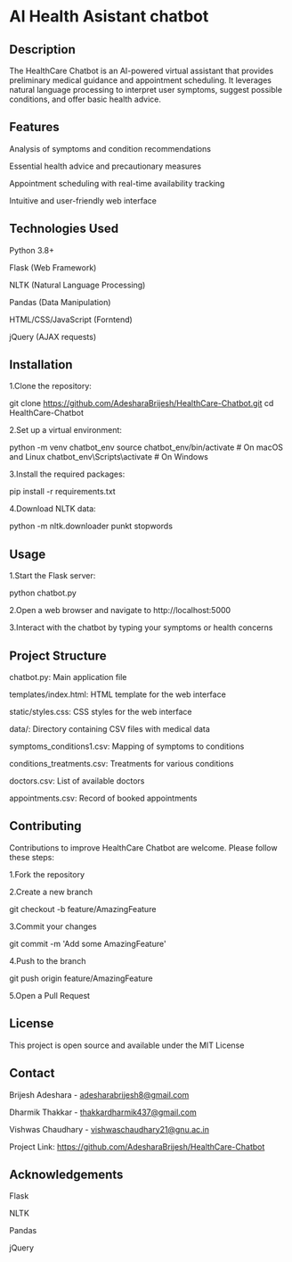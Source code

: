 # AI Health Asistant chatbot
## Description
The HealthCare Chatbot is an AI-powered virtual assistant that provides preliminary medical guidance and appointment scheduling. It leverages natural language processing to interpret user symptoms, suggest possible conditions, and offer basic health advice.
## Features
Analysis of symptoms and condition recommendations

Essential health advice and precautionary measures

Appointment scheduling with real-time availability tracking

Intuitive and user-friendly web interface
## Technologies Used
Python 3.8+

Flask (Web Framework)

NLTK (Natural Language Processing)

Pandas (Data Manipulation)

HTML/CSS/JavaScript (Forntend)

jQuery (AJAX requests)
## Installation
1.Clone the repository:

git clone https://github.com/AdesharaBrijesh/HealthCare-Chatbot.git
cd HealthCare-Chatbot

2.Set up a virtual environment:

python -m venv chatbot_env
source chatbot_env/bin/activate  # On macOS and Linux
chatbot_env\Scripts\activate  # On Windows

3.Install the required packages:

pip install -r requirements.txt

4.Download NLTK data:

python -m nltk.downloader punkt stopwords
## Usage
1.Start the Flask server:

python chatbot.py

2.Open a web browser and navigate to http://localhost:5000

3.Interact with the chatbot by typing your symptoms or health concerns
## Project Structure
chatbot.py: Main application file

templates/index.html: HTML template for the web interface

static/styles.css: CSS styles for the web interface

data/: Directory containing CSV files with medical data

symptoms_conditions1.csv: Mapping of symptoms to conditions

conditions_treatments.csv: Treatments for various conditions

doctors.csv: List of available doctors

appointments.csv: Record of booked appointments
## Contributing
Contributions to improve HealthCare Chatbot are welcome. Please follow these steps:

1.Fork the repository

2.Create a new branch

git checkout -b feature/AmazingFeature

3.Commit your changes

git commit -m 'Add some AmazingFeature'

4.Push to the branch

git push origin feature/AmazingFeature

5.Open a Pull Request
## License
This project is open source and available under the MIT License
## Contact
Brijesh Adeshara - adesharabrijesh8@gmail.com

Dharmik Thakkar - thakkardharmik437@gmail.com

Vishwas Chaudhary - vishwaschaudhary21@gnu.ac.in

Project Link: https://github.com/AdesharaBrijesh/HealthCare-Chatbot
## Acknowledgements
Flask

NLTK

Pandas

jQuery

